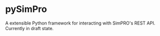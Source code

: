 # pySimPro
A extensible Python framework for interacting with SimPRO's REST API. Currently in draft state.
